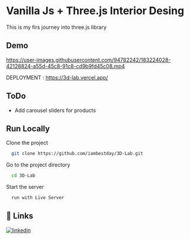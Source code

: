 
# Vanilla Js + Three.js Interior Desing

This is my firs journey into three.js library




## Demo

https://user-images.githubusercontent.com/94782242/183224028-42128824-a55d-45c8-91c8-cd9b9fd45c08.mp4

DEPLOYMENT : https://3d-lab.vercel.app/


## ToDo

- Add carousel sliders for products 


## Run Locally

Clone the project

```bash
  git clone https://github.com/iambestday/3D-Lab.git
```

Go to the project directory

```bash
  cd 3D-Lab
```

Start the server

```bash
  run with Live Server
```


## 🔗 Links
[![linkedin](https://img.shields.io/badge/linkedin-0A66C2?style=for-the-badge&logo=linkedin&logoColor=white)](https://www.linkedin.com/in/behrouz-asghari/)

